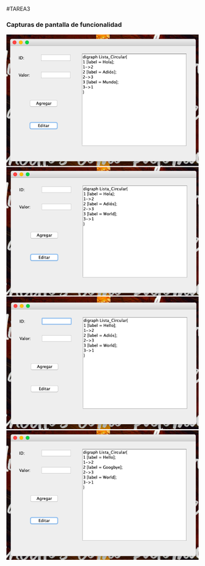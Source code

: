 #TAREA3

### Capturas de pantalla de funcionalidad

![image](IMAGENES/Graphviz1.png)
![image](IMAGENES/Graphviz2.png)
![image](IMAGENES/Graphviz3.png)
![image](IMAGENES/Graphviz4.png)